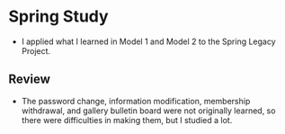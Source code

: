 # Spring Study
- I applied what I learned in Model 1 and Model 2 to the Spring Legacy Project.

## Review
- The password change, information modification, membership withdrawal, and gallery bulletin board were not originally learned, so there were difficulties in making them, but I studied a lot.